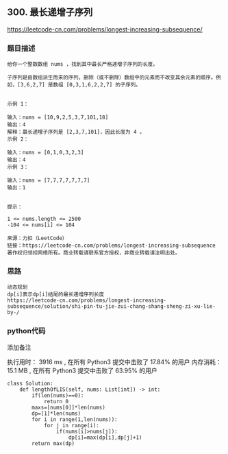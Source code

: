 ## 300. 最长递增子序列

https://leetcode-cn.com/problems/longest-increasing-subsequence/



### 题目描述

```
给你一个整数数组 nums ，找到其中最长严格递增子序列的长度。

子序列是由数组派生而来的序列，删除（或不删除）数组中的元素而不改变其余元素的顺序。例如，[3,6,2,7] 是数组 [0,3,1,6,2,2,7] 的子序列。

 
示例 1：

输入：nums = [10,9,2,5,3,7,101,18]
输出：4
解释：最长递增子序列是 [2,3,7,101]，因此长度为 4 。
示例 2：

输入：nums = [0,1,0,3,2,3]
输出：4
示例 3：

输入：nums = [7,7,7,7,7,7,7]
输出：1
 

提示：

1 <= nums.length <= 2500
-104 <= nums[i] <= 104

来源：力扣（LeetCode）
链接：https://leetcode-cn.com/problems/longest-increasing-subsequence
著作权归领扣网络所有。商业转载请联系官方授权，非商业转载请注明出处。

```



### 思路

```
动态规划
dp[i]表示dp[i]结尾的最长递增序列长度
https://leetcode-cn.com/problems/longest-increasing-subsequence/solution/shi-pin-tu-jie-zui-chang-shang-sheng-zi-xu-lie-by-/
```



### python代码
添加备注

执行用时：
3916 ms
, 在所有 Python3 提交中击败了
17.84%
的用户
内存消耗：
15.1 MB
, 在所有 Python3 提交中击败了
63.95%
的用户
```
class Solution:
    def lengthOfLIS(self, nums: List[int]) -> int:
        if(len(nums)==0):
            return 0
        maxs=[nums[0]]*len(nums)
        dp=[1]*len(nums)
        for i in range(1,len(nums)):
            for j in range(i):
                if(nums[i]>nums[j]):
                    dp[i]=max(dp[i],dp[j]+1)
        return max(dp)
```

